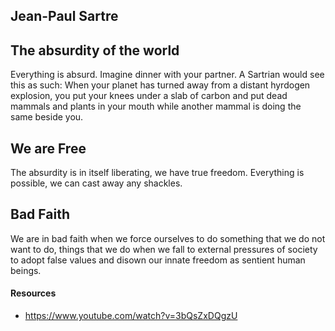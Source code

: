 ## Jean-Paul Sartre


## The absurdity of the world
Everything is absurd. 
Imagine dinner with your partner. 
A Sartrian would see this as such:
When your planet has turned away from a distant hyrdogen 
explosion, you put your knees under a slab of carbon
and put dead mammals and plants in your mouth while another mammal is 
doing the same beside you.


## We are Free
The absurdity is in itself liberating, we have true freedom. 
Everything is possible, we can cast away any shackles. 

## Bad Faith
We are in bad faith when we force ourselves to do something that we do
not want to do, things that we do when we fall to external pressures of society
to adopt false values and disown our innate freedom as sentient human beings.

#### Resources
* https://www.youtube.com/watch?v=3bQsZxDQgzU